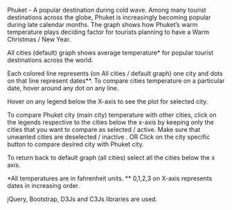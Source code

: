 Phuket - A popular destination during cold wave.
Among many tourist destinations across the globe, Phuket is increasingly becoming popular during late calendar months. The graph shows how Phuket’s warm temperature plays deciding factor for tourists planning to have a Warm Christmas / New Year.

All cities (default) graph shows average temperature* for popular tourist destinations across the world.

Each colored line represents (on All cities / default graph) one city and dots on that line represent dates**. To compare cities temperature on a particular date, hover around any dot on any line. 

Hover on any legend below the X-axis to see the plot for selected city.

To compare Phuket city (main city) temperature with other cities, click on the legends respective to the cities below the x-axis by keeping only the cities that you want to compare as selected / active. Make sure that unwanted cities are deselected / inactive .
OR
Click on the city specific button to compare desired city with Phuket city.


To return back to default graph (all cities) select all the cities below the x axis.


*All temperatures are in fahrenheit units.
** 0,1,2,3 on X-axis represents dates in increasing order.

jQuery, Bootstrap, D3Js and C3Js libraries are used.